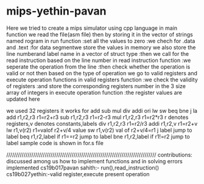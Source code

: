 # mips-yethin-pavan

Here we tried to create a mips simulator using cpp language
in main function we read the file(asm file)
then by storing it in the vector of strings named rogram
in run function
  :set all the values to zero
  :we chech for .data and .text
  :for data segmentwe store the values in memory
  we also store the line numberand label name in a vector of struct type
  :then we call for the read instruction based on the line number
in read instruction function
  :we seperate the operation from the line
  :then check whether the operation is valid or not
  then based on the type of operation we go to valid registers and execute operation functions
in valid registers function
  :we check the validity of registers
  :and store the corresponding registers number in the 3 size array of integers
in execute operation function
  :the register values are updated here
  
  we used 32 registers
  it works for add sub mul div addi ori lw sw beq bne j la 
  add r1,r2,r3   r1=r2+r3
  sub r1,r2,r3   r1=r2-r3
  mul r1,r2,r3    r1=r2*r3      r denotes registers,v denotes constants,labels
  div r1,r2,r3    r1=r2/r3 
  addi r1,r2,v    r1=r2+v
  lw r1,v(r2)    r1=valof r2+v/4 value
  sw r1,v(r2)    val of r2+v/4=r1
  j   label      jump to label
  beq r1,r2,label     if r1==r2 jump to label
  bne r1,r2,label      if r1!=r2 jump to label
  sample code is shown in for.s file 
  
  //////////////////////////////////////////////////////////////////////////////
  contributions:
  discussed among us how to implement functions and in solving errors
  implemented
  cs19b017pavan sahith:- run(),read_instruction()
  cs19b027yethin:-valid register,execute present operation
        
  
  
  
  
  
  
